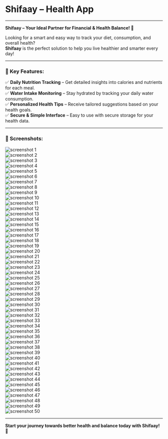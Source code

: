 # Shifaay – Health App

---

**Shifaay – Your Ideal Partner for Financial & Health Balance! 💚**

Looking for a smart and easy way to track your diet, consumption, and overall health?  
**Shifaay** is the perfect solution to help you live healthier and smarter every day!

---

### 🔹 Key Features:

✅ **Daily Nutrition Tracking** – Get detailed insights into calories and nutrients for each meal.  
✅ **Water Intake Monitoring** – Stay hydrated by tracking your daily water consumption.  
✅ **Personalized Health Tips** – Receive tailored suggestions based on your health goals.  
✅ **Secure & Simple Interface** – Easy to use with secure storage for your health data.

---

### 📸 Screenshots:

![screenshot 1](https://github.com/aabdelsalam854/home_Av_lolo_app/blob/main/1.jpg)  
![screenshot 2](https://github.com/aabdelsalam854/home_Av_lolo_app/blob/main/2.jpg)  
![screenshot 3](https://github.com/aabdelsalam854/home_Av_lolo_app/blob/main/3.jpg)  
![screenshot 4](https://github.com/aabdelsalam854/home_Av_lolo_app/blob/main/4.jpg)  
![screenshot 5](https://github.com/aabdelsalam854/home_Av_lolo_app/blob/main/5.jpg)  
![screenshot 6](https://github.com/aabdelsalam854/home_Av_lolo_app/blob/main/6.jpg)  
![screenshot 7](https://github.com/aabdelsalam854/home_Av_lolo_app/blob/main/7.jpg)  
![screenshot 8](https://github.com/aabdelsalam854/home_Av_lolo_app/blob/main/8.jpg)  
![screenshot 9](https://github.com/aabdelsalam854/home_Av_lolo_app/blob/main/9.jpg)  
![screenshot 10](https://github.com/aabdelsalam854/home_Av_lolo_app/blob/main/10.jpg)  
![screenshot 11](https://github.com/aabdelsalam854/home_Av_lolo_app/blob/main/11.jpg)  
![screenshot 12](https://github.com/aabdelsalam854/home_Av_lolo_app/blob/main/12.jpg)  
![screenshot 13](https://github.com/aabdelsalam854/home_Av_lolo_app/blob/main/13.jpg)  
![screenshot 14](https://github.com/aabdelsalam854/home_Av_lolo_app/blob/main/14.jpg)  
![screenshot 15](https://github.com/aabdelsalam854/home_Av_lolo_app/blob/main/15.jpg)  
![screenshot 16](https://github.com/aabdelsalam854/home_Av_lolo_app/blob/main/16.jpg)  
![screenshot 17](https://github.com/aabdelsalam854/home_Av_lolo_app/blob/main/17.jpg)  
![screenshot 18](https://github.com/aabdelsalam854/home_Av_lolo_app/blob/main/18.jpg)  
![screenshot 19](https://github.com/aabdelsalam854/home_Av_lolo_app/blob/main/19.jpg)  
![screenshot 20](https://github.com/aabdelsalam854/home_Av_lolo_app/blob/main/20.jpg)  
![screenshot 21](https://github.com/aabdelsalam854/home_Av_lolo_app/blob/main/21.jpg)  
![screenshot 22](https://github.com/aabdelsalam854/home_Av_lolo_app/blob/main/22.jpg)  
![screenshot 23](https://github.com/aabdelsalam854/home_Av_lolo_app/blob/main/23.jpg)  
![screenshot 24](https://github.com/aabdelsalam854/home_Av_lolo_app/blob/main/24.jpg)  
![screenshot 25](https://github.com/aabdelsalam854/home_Av_lolo_app/blob/main/25.jpg)  
![screenshot 26](https://github.com/aabdelsalam854/home_Av_lolo_app/blob/main/26.jpg)  
![screenshot 27](https://github.com/aabdelsalam854/home_Av_lolo_app/blob/main/27.jpg)  
![screenshot 28](https://github.com/aabdelsalam854/home_Av_lolo_app/blob/main/28.jpg)  
![screenshot 29](https://github.com/aabdelsalam854/home_Av_lolo_app/blob/main/29.jpg)  
![screenshot 30](https://github.com/aabdelsalam854/home_Av_lolo_app/blob/main/30.jpg)  
![screenshot 31](https://github.com/aabdelsalam854/home_Av_lolo_app/blob/main/31.jpg)  
![screenshot 32](https://github.com/aabdelsalam854/home_Av_lolo_app/blob/main/32.jpg)  
![screenshot 33](https://github.com/aabdelsalam854/home_Av_lolo_app/blob/main/33.jpg)  
![screenshot 34](https://github.com/aabdelsalam854/home_Av_lolo_app/blob/main/34.jpg)  
![screenshot 35](https://github.com/aabdelsalam854/home_Av_lolo_app/blob/main/35.jpg)  
![screenshot 36](https://github.com/aabdelsalam854/home_Av_lolo_app/blob/main/36.jpg)  
![screenshot 37](https://github.com/aabdelsalam854/home_Av_lolo_app/blob/main/37.jpg)  
![screenshot 38](https://github.com/aabdelsalam854/home_Av_lolo_app/blob/main/38.jpg)  
![screenshot 39](https://github.com/aabdelsalam854/home_Av_lolo_app/blob/main/39.jpg)  
![screenshot 40](https://github.com/aabdelsalam854/home_Av_lolo_app/blob/main/40.jpg)  
![screenshot 41](https://github.com/aabdelsalam854/home_Av_lolo_app/blob/main/41.jpg)  
![screenshot 42](https://github.com/aabdelsalam854/home_Av_lolo_app/blob/main/42.jpg)  
![screenshot 43](https://github.com/aabdelsalam854/home_Av_lolo_app/blob/main/43.jpg)  
![screenshot 44](https://github.com/aabdelsalam854/home_Av_lolo_app/blob/main/44.jpg)  
![screenshot 45](https://github.com/aabdelsalam854/home_Av_lolo_app/blob/main/45.jpg)  
![screenshot 46](https://github.com/aabdelsalam854/home_Av_lolo_app/blob/main/46.jpg)  
![screenshot 47](https://github.com/aabdelsalam854/home_Av_lolo_app/blob/main/47.jpg)  
![screenshot 48](https://github.com/aabdelsalam854/home_Av_lolo_app/blob/main/48.jpg)  
![screenshot 49](https://github.com/aabdelsalam854/home_Av_lolo_app/blob/main/49.jpg)  
![screenshot 50](https://github.com/aabdelsalam854/home_Av_lolo_app/blob/main/50.jpg)

---

**Start your journey towards better health and balance today with Shifaay! 🚀**


